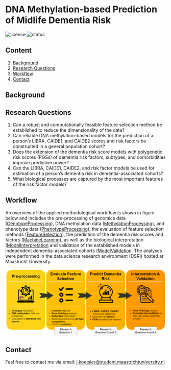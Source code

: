 # DNA Methylation-based Prediction of Midlife Dementia Risk
![licence](https://badgen.net/badge/Licence/MIT/purple)
![status](https://badgen.net/badge/Status/Complete/green)

## Content
1. [Background](#Data)
2. [Research Questions](#Research-aim)
3. [Workflow](#Analysing-the-data)
4. [Contact](#Contact)

## Background

## Research Questions
1.	Can a robust and computationally feasible feature selection method be established to reduce the dimensionality of the data?
2.	Can reliable DNA methylation-based models for the prediction of a person’s LIBRA, CAIDE1, and CAIDE2 scores and risk factors be constructed in a general population cohort?
3.	Does the extension of the dementia risk score models with polygenetic risk scores (PGSs) of dementia risk factors, subtypes, and comorbidities improve predictive power? 
4.	Can the LIBRA, CAIDE1, CAIDE2, and risk factor models be used for estimation of a person’s dementia risk in dementia-associated cohorts?
5.	What biological processes are captured by the most important features of the risk factor models? 

## Workflow
An overview of the applied methodological workflow is shown in figure below and includes the pre-processing of genomics data ([GenotypeProcessing](https://github.com/jarnokoetsier/MidlifeDementiaRisk/tree/main/GenotypeProcessing)), DNA methylation data ([MethylationProcessing](https://github.com/jarnokoetsier/MidlifeDementiaRisk/tree/main/MethylationProcessing)), and phenotype data ([PhenotypeProcessing](https://github.com/jarnokoetsier/MidlifeDementiaRisk/tree/main/PhenotypeProcessing)), the evaluation of feature selection methods ([FeatureSelection](https://github.com/jarnokoetsier/MidlifeDementiaRisk/tree/main/FeatureSelection)), the prediction of the dementia risk scores and factors ([MachineLearning](https://github.com/jarnokoetsier/MidlifeDementiaRisk/tree/main/MachineLearning)), as well as the biological interpretation ([ModelInterpretation]((https://github.com/jarnokoetsier/MidlifeDementiaRisk/tree/main/ModelInterpretation)) and validation of the established models in independent dementia-associated cohorts ([ModelValidation]((https://github.com/jarnokoetsier/MidlifeDementiaRisk/tree/main/ModelValidation)). The analyses were performed in the data science research environment (DSRI) hosted at Maastricht University.

![Workflow](/Images/Workflow.png?raw=true "Workflow")

## Contact
Feel free to contact me via email: j.koetsier@student.maastrichtuniversity.nl

